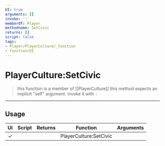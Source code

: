 ```yaml
---
UI: true
arguments: []
invoke: ':'
memberOf: Player
methodname: SetCivic
returns: []
script: false
tags:
- Player/PlayerCulture/_function
- function/UI
---
```

# PlayerCulture:SetCivic
> this function is a member of [[PlayerCulture]]
> this method expects an implicit "self" argument. invoke it with `:`
-----
## Usage
|  UI | Script | Returns | Function | Arguments |
|:---:|:------:|-------:|:--------:|:---------|
|✓| ||PlayerCulture:SetCivic||
